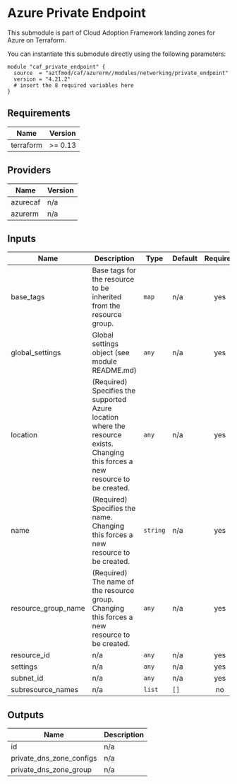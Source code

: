 # Azure Private Endpoint

This submodule is part of Cloud Adoption Framework landing zones for Azure on Terraform.

You can instantiate this submodule directly using the following parameters:

```
module "caf_private_endpoint" {
  source  = "aztfmod/caf/azurerm//modules/networking/private_endpoint"
  version = "4.21.2"
  # insert the 8 required variables here
}
```

<!-- BEGINNING OF PRE-COMMIT-TERRAFORM DOCS HOOK -->
## Requirements

| Name | Version |
|------|---------|
| terraform | >= 0.13 |

## Providers

| Name | Version |
|------|---------|
| azurecaf | n/a |
| azurerm | n/a |

## Inputs

| Name | Description | Type | Default | Required |
|------|-------------|------|---------|:--------:|
| base\_tags | Base tags for the resource to be inherited from the resource group. | `map` | n/a | yes |
| global\_settings | Global settings object (see module README.md) | `any` | n/a | yes |
| location | (Required) Specifies the supported Azure location where the resource exists. Changing this forces a new resource to be created. | `any` | n/a | yes |
| name | (Required) Specifies the name. Changing this forces a new resource to be created. | `string` | n/a | yes |
| resource\_group\_name | (Required) The name of the resource group. Changing this forces a new resource to be created. | `any` | n/a | yes |
| resource\_id | n/a | `any` | n/a | yes |
| settings | n/a | `any` | n/a | yes |
| subnet\_id | n/a | `any` | n/a | yes |
| subresource\_names | n/a | `list` | `[]` | no |

## Outputs

| Name | Description |
|------|-------------|
| id | n/a |
| private\_dns\_zone\_configs | n/a |
| private\_dns\_zone\_group | n/a |

<!-- END OF PRE-COMMIT-TERRAFORM DOCS HOOK -->